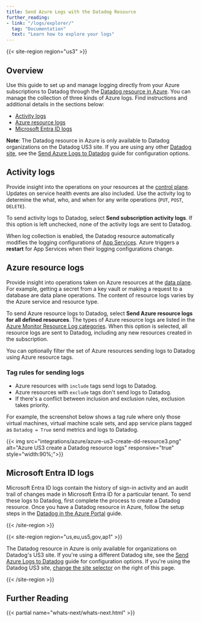 ```yaml
---
title: Send Azure Logs with the Datadog Resource
further_reading:
- link: "/logs/explorer/"
  tag: "Documentation"
  text: "Learn how to explore your logs"
---
```


{{< site-region region="us3" >}}

## Overview

Use this guide to set up and manage logging directly from your Azure subscriptions to Datadog through the [Datadog resource in Azure][7]. You can manage the collection of three kinds of Azure logs. Find instructions and additional details in the sections below:

   - [Activity logs](#activity-logs)
   - [Azure resource logs](#azure-resource-logs)
   - [Microsoft Entra ID logs](#microsoft-entra-id-logs)

**Note**: The Datadog resource in Azure is only available to Datadog organizations on the Datadog US3 site. If you are using any other [Datadog site][5], see the [Send Azure Logs to Datadog][6] guide for configuration options.

## Activity logs 

Provide insight into the operations on your resources at the [control plane][1]. Updates on service health events are also included. Use the activity log to determine the what, who, and when for any write operations (`PUT`, `POST`, `DELETE`).

To send activity logs to Datadog, select **Send subscription activity logs**. If this option is left unchecked, none of the activity logs are sent to Datadog.

<div class="alert alert-warning">When log collection is enabled, the Datadog resource automatically modifies the logging configurations of <a href="https://learn.microsoft.com/azure/app-service/">App Services</a>. Azure triggers a <strong>restart</strong> for App Services when their logging configurations change.</div>

## Azure resource logs 

Provide insight into operations taken on Azure resources at the [data plane][1]. For example, getting a secret from a key vault or making a request to a database are data plane operations. The content of resource logs varies by the Azure service and resource type.

To send Azure resource logs to Datadog, select **Send Azure resource logs for all defined resources**. The types of Azure resource logs are listed in the [Azure Monitor Resource Log categories][2]. When this option is selected, all resource logs are sent to Datadog, including any new resources created in the subscription.

You can optionally filter the set of Azure resources sending logs to Datadog using Azure resource tags.

### Tag rules for sending logs

- Azure resources with `include` tags send logs to Datadog.
- Azure resources with `exclude` tags don't send logs to Datadog.
- If there's a conflict between inclusion and exclusion rules, exclusion takes priority.

For example, the screenshot below shows a tag rule where only those virtual machines, virtual machine scale sets, and app service plans tagged as `Datadog = True` send metrics and logs to Datadog.

{{< img src="integrations/azure/azure-us3-create-dd-resource3.png" alt="Azure US3 create a Datadog resource logs" responsive="true" style="width:90%;">}}

## Microsoft Entra ID logs 

Microsoft Entra ID logs contain the history of sign-in activity and an audit trail of changes made in Microsoft Entra ID for a particular tenant. To send these logs to Datadog, first complete the process to create a Datadog resource. Once you have a Datadog resource in Azure, follow the setup steps in the [Datadog in the Azure Portal][3] guide.

[1]: https://docs.microsoft.com/en-us/azure/azure-resource-manager/management/control-plane-and-data-plane
[2]: https://docs.microsoft.com/en-us/azure/azure-monitor/essentials/resource-logs-categories
[3]: https://docs.datadoghq.com/integrations/guide/azure-portal/#microsoft-entra-id-logs
[4]: https://portal.azure.com/#blade/HubsExtension/BrowseResource/resourceType/Microsoft.Datadog%2Fmonitors
[5]: /getting_started/site/
[6]: /logs/guide/azure-logging-guide
[7]: https://learn.microsoft.com/en-us/azure/partner-solutions/datadog/
{{< /site-region >}}

{{< site-region region="us,eu,us5,gov,ap1" >}}

<div class="alert alert-info">The Datadog resource in Azure is only available for organizations on Datadog's US3 site. If you're using a different Datadog site, see the <a href="https://docs.datadoghq.com/logs/guide/azure-logging-guide/" target="_blank">Send Azure Logs to Datadog</a> guide for configuration options. If you're using the Datadog US3 site, <a href="?site=us3" target="_blank">change the site selector</a> on the right of this page.</div>

{{< /site-region >}}

## Further Reading

{{< partial name="whats-next/whats-next.html" >}}
